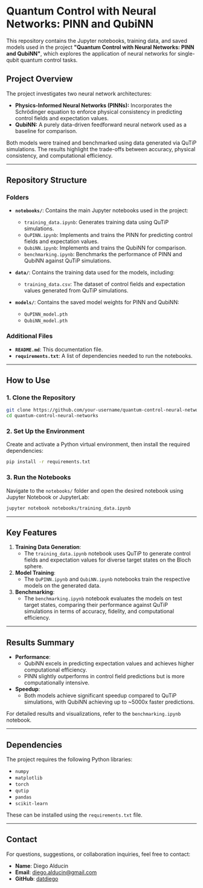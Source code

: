 # Quantum Control with Neural Networks: PINN and QubiNN

This repository contains the Jupyter notebooks, training data, and saved models used in the project **"Quantum Control with Neural Networks: PINN and QubiNN"**, which explores the application of neural networks for single-qubit quantum control tasks.

## Project Overview

The project investigates two neural network architectures:
- **Physics-Informed Neural Networks (PINNs):** Incorporates the Schrödinger equation to enforce physical consistency in predicting control fields and expectation values.
- **QubiNN:** A purely data-driven feedforward neural network used as a baseline for comparison.

Both models were trained and benchmarked using data generated via QuTiP simulations. The results highlight the trade-offs between accuracy, physical consistency, and computational efficiency.

---

## Repository Structure

### Folders
- **`notebooks/`**: Contains the main Jupyter notebooks used in the project:
  - `training_data.ipynb`: Generates training data using QuTiP simulations.
  - `QuPINN.ipynb`: Implements and trains the PINN for predicting control fields and expectation values.
  - `QubiNN.ipynb`: Implements and trains the QubiNN for comparison.
  - `benchmarking.ipynb`: Benchmarks the performance of PINN and QubiNN against QuTiP simulations.
  
- **`data/`**: Contains the training data used for the models, including:
  - `training_data.csv`: The dataset of control fields and expectation values generated from QuTiP simulations.

- **`models/`**: Contains the saved model weights for PINN and QubiNN:
  - `QuPINN_model.pth`
  - `QubiNN_model.pth`

### Additional Files
- **`README.md`**: This documentation file.
- **`requirements.txt`**: A list of dependencies needed to run the notebooks.

---

## How to Use

### 1. Clone the Repository
```bash
git clone https://github.com/your-username/quantum-control-neural-networks.git
cd quantum-control-neural-networks
```

### 2. Set Up the Environment
Create and activate a Python virtual environment, then install the required dependencies:
```bash
pip install -r requirements.txt
```

### 3. Run the Notebooks
Navigate to the `notebooks/` folder and open the desired notebook using Jupyter Notebook or JupyterLab:

```bash
jupyter notebook notebooks/training_data.ipynb
```

---

## Key Features

1. **Training Data Generation**:
   - The `training_data.ipynb` notebook uses QuTiP to generate control fields and expectation values for diverse target states on the Bloch sphere.
2. **Model Training**:
   - The `QuPINN.ipynb` and `QubiNN.ipynb` notebooks train the respective models on the generated data.
3. **Benchmarking**:
   - The `benchmarking.ipynb` notebook evaluates the models on test target states, comparing their performance against QuTiP simulations in terms of accuracy, fidelity, and computational efficiency.

---

## Results Summary

- **Performance**:
  - QubiNN excels in predicting expectation values and achieves higher computational efficiency.
  - PINN slightly outperforms in control field predictions but is more computationally intensive.
- **Speedup**:
  - Both models achieve significant speedup compared to QuTiP simulations, with QubiNN achieving up to ~5000x faster predictions.

For detailed results and visualizations, refer to the `benchmarking.ipynb` notebook.

---

## Dependencies

The project requires the following Python libraries:
- `numpy`
- `matplotlib`
- `torch`
- `qutip`
- `pandas`
- `scikit-learn`

These can be installed using the `requirements.txt` file.

---


## Contact

For questions, suggestions, or collaboration inquiries, feel free to contact:
- **Name**: Diego Alducin
- **Email**: diego.alducin@gmail.com
- **GitHub**: [datdiego](https://github.com/datdiego)
